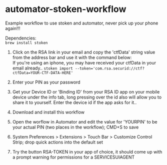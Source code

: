 # automator-stoken-workflow
Example workflow to use stoken and automator, never pick up your phone again!!!


Dependencies:  
`brew install stoken`  


1. Click on the RSA link in your email and copy the 'ctfData' string value  from the address bar and use it with the command below:  
If you're using an iphone, you may have received your ctfData in your email already..
`stoken import --token='com.rsa.securid://ctf?ctfData=YOUR-CTF-DATA-HERE'`  

2. Enter your PIN as your password

3. Get your Device ID or 'Binding ID' from your RSA ID app on your mobile device under the info tab, long pressing over the id also will allow you to share it to yourself. Enter the device id if the app asks for it..

5. Download and install this workflow  

6. Open the worflow in Automator and edit the value for 'YOURPIN' to be your actual PIN (two places in the workflow); CMD+S to save

7. System Preferences > Extensions > Touch Bar > Customize Control Strip; drop quick actions into the default set  

8. Try the button RSA-TOKEN in your app of choice, it should come up with a prompt warning for permissions for a SERVICESUIAGENT
